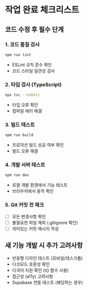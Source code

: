 # 작업 완료 체크리스트

## 코드 수정 후 필수 단계

### 1. 코드 품질 검사
```bash
npm run lint
```
- ESLint 규칙 준수 확인
- 코드 스타일 일관성 검사

### 2. 타입 검사 (TypeScript)
```bash
npx tsc --noEmit
```
- 타입 오류 확인
- 컴파일 에러 해결

### 3. 빌드 테스트
```bash
npm run build
```
- 프로덕션 빌드 성공 여부 확인
- 빌드 오류 해결

### 4. 개발 서버 테스트
```bash
npm run dev
```
- 로컬 개발 환경에서 기능 테스트
- 브라우저에서 동작 확인

### 5. Git 커밋 전 체크
- [ ] 모든 변경사항 확인
- [ ] 불필요한 파일 제외 (.gitignore 확인)
- [ ] 의미있는 커밋 메시지 작성

## 새 기능 개발 시 추가 고려사항
- 반응형 디자인 테스트 (모바일/데스크톱)
- 다크모드 호환성 확인
- 다국어 지원 확인 (t() 함수 사용)
- 접근성 (a11y) 고려사항
- Supabase 연동 테스트 (해당하는 경우)